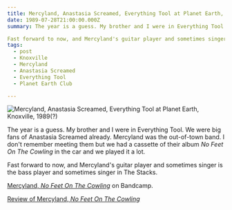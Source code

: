 ```yaml
---
title: Mercyland, Anastasia Screamed, Everything Tool at Planet Earth, Knoxville, 1989(?)
date: 1989-07-28T21:00:00.000Z
summary: The year is a guess. My brother and I were in Everything Tool. Mercyland was the out-of-town band. I don't remember meeting them but we had a cassette of their album _No Feet On The Cowling_ in the car and we played it a lot. 

Fast forward to now, and Mercyland's guitar player and sometimes singer is the bass player and sometimes singer in The Stacks.
tags:
  - post 
  - Knoxville 
  - Mercyland
  - Anastasia Screamed
  - Everything Tool
  - Planet Earth Club

---
```

![Mercyland, Anastasia Screamed, Everything Tool at Planet Earth, Knoxville, 1989(?)](/static/img/rock/mercyland-et-planet-earth.jpg "Planet Earth Flyer, Knoxville TN")

The year is a guess. My brother and I were in Everything Tool. We were big fans of Anastasia Screamed already. Mercyland was the out-of-town band. I don't remember meeting them but we had a cassette of their album _No Feet On The Cowling_ in the car and we played it a lot. 

Fast forward to now, and Mercyland's guitar player and sometimes singer is the bass player and sometimes singer in The Stacks. 

[Mercyland, _No Feet On The Cowling_](https://mercyland.bandcamp.com/releases) on Bandcamp.

[Review of Mercyland, _No Feet On The Cowling_](http://wilfullyobscure.blogspot.com/2007/10/mercyland-no-feet-on-cowling-1989.html)